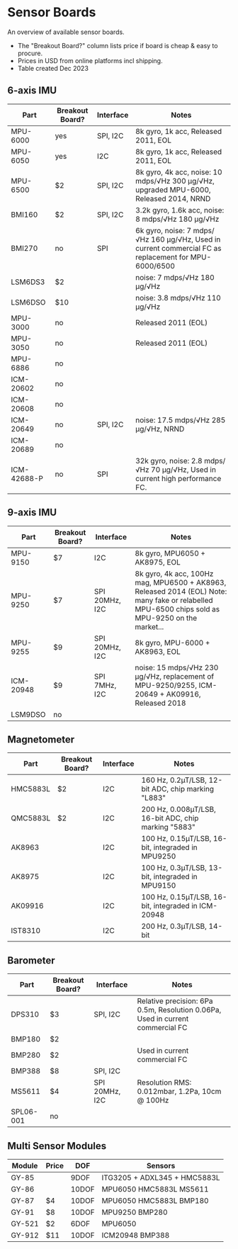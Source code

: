 # Sensor Boards

An overview of available sensor boards.

* The "Breakout Board?" column lists price if board is cheap & easy to procure.
* Prices in USD from online platforms incl shipping.
* Table created Dec 2023

## 6-axis IMU

| Part    | Breakout Board? | Interface | Notes |
|-|-|-|-|
MPU-6000   | yes | SPI, I2C | 8k gyro, 1k acc, Released 2011, EOL
MPU-6050   | yes | I2C | 8k gyro, 1k acc, Released 2011, EOL
MPU-6500   | $2 | SPI, I2C | 8k gyro, 4k acc, noise: 10 mdps/&radic;Hz 300 µg/&radic;Hz, upgraded MPU-6000, Released 2014, NRND
BMI160    | $2 | SPI, I2C | 3.2k gyro, 1.6k acc, noise: 8 mdps/&radic;Hz 180 µg/&radic;Hz
BMI270    | no | SPI | 6k gyro, noise: 7 mdps/&radic;Hz 160 µg/&radic;Hz, Used in current commercial FC as replacement for MPU-6000/6500
LSM6DS3   | $2 | | noise: 7 mdps/&radic;Hz 180 µg/&radic;Hz
LSM6DSO   | $10 | | noise: 3.8 mdps/&radic;Hz 110 µg/&radic;Hz
MPU-3000   | no | | Released 2011 (EOL)
MPU-3050   | no | | Released 2011 (EOL)
MPU-6886   | no
ICM-20602  | no
ICM-20608  | no
ICM-20649  | no | SPI, I2C | noise: 17.5 mdps/&radic;Hz 285 µg/&radic;Hz, NRND
ICM-20689  | no 
ICM-42688-P | no | SPI | 32k gyro, noise: 2.8 mdps/&radic;Hz 70 µg/&radic;Hz, Used in current high performance FC.

## 9-axis IMU

| Part    | Breakout Board? | Interface | Notes |
|-|-|-|-|
MPU-9150  | $7 | I2C | 8k gyro, MPU6050 + AK8975, EOL
MPU-9250  | $7 | SPI 20MHz, I2C | 8k gyro, 4k acc, 100Hz mag, MPU6500 + AK8963, Released 2014 (EOL) Note: many fake or relabelled MPU-6500 chips sold as MPU-9250 on the market...
MPU-9255  | $9 | SPI 20MHz, I2C | 8k gyro, MPU-6000 + AK8963, EOL
ICM-20948 | $9 | SPI 7MHz, I2C | noise: 15 mdps/&radic;Hz 230 µg/&radic;Hz, replacement of MPU-9250/9255, ICM-20649 + AK09916, Released 2018
LSM9DSO  | no

## Magnetometer

| Part    | Breakout Board? | Interface | Notes |
|-|-|-|-|
HMC5883L | $2 | I2C | 160 Hz, 0.2µT/LSB, 12-bit ADC, chip marking "L883"
QMC5883L | $2 | I2C | 200 Hz, 0.008µT/LSB, 16-bit ADC, chip marking "5883"
AK8963 | | I2C | 100 Hz, 0.15µT/LSB, 16-bit, integraded in MPU9250
AK8975 | | I2C | 100 Hz, 0.3µT/LSB, 13-bit, integraded in MPU9150
AK09916 | | I2C | 100 Hz, 0.15µT/LSB, 16-bit, integraded in ICM-20948
IST8310 | | I2C | 200 Hz, 0.3µT/LSB, 14-bit

## Barometer

| Part    | Breakout Board? | Interface | Notes |
|-|-|-|-|
DPS310    | $3 | SPI, I2C | Relative precision: 6Pa 0.5m, Resolution 0.06Pa, Used in current commercial FC
BMP180    | $2
BMP280    | $2 | | Used in current commercial FC
BMP388    | $8 | SPI, I2C 
MS5611    | $4 | SPI 20MHz, I2C | Resolution RMS: 0.012mbar, 1.2Pa, 10cm @ 100Hz
SPL06-001 | no

## Multi Sensor Modules

| Module | Price | DOF | Sensors |
|-|-|-|-|
GY-85 | | 9DOF | ITG3205 + ADXL345 + HMC5883L
GY-86 | | 10DOF | MPU6050 HMC5883L MS5611
GY-87 | $4 | 10DOF | MPU6050 HMC5883L BMP180
GY-91 | $8 | 10DOF | MPU9250 BMP280
GY-521 | $2 | 6DOF | MPU6050
GY-912 | $11 | 10DOF | ICM20948 BMP388
